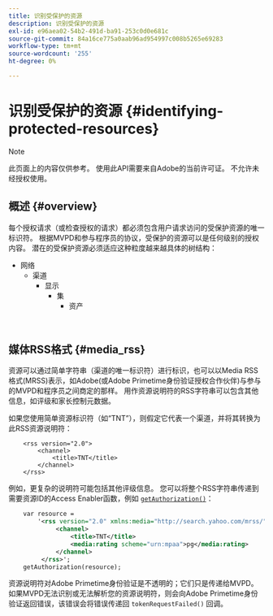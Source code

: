 ```yaml
---
title: 识别受保护的资源
description: 识别受保护的资源
exl-id: e96aea02-54b2-491d-ba91-253c0d0e681c
source-git-commit: 84a16ce775a0aab96ad954997c008b5265e69283
workflow-type: tm+mt
source-wordcount: '255'
ht-degree: 0%

---
```


# 识别受保护的资源 {#identifying-protected-resources}

>[!NOTE]
>
>此页面上的内容仅供参考。 使用此API需要来自Adobe的当前许可证。 不允许未经授权使用。

## 概述 {#overview}

每个授权请求（或检查授权的请求）都必须包含用户请求访问的受保护资源的唯一标识符。 根据MVPD和参与程序员的协议，受保护的资源可以是任何级别的授权内容。 潜在的受保护资源必须适应这种粒度越来越具体的树结构：

- 网络
   - 渠道
      - 显示
         - 集
            - 资产

</br>

## 媒体RSS格式 {#media_rss}

资源可以通过简单字符串（渠道的唯一标识符）进行标识，也可以以Media RSS格式(MRSS)表示，如Adobe(或Adobe Primetime身份验证授权合作伙伴)与参与的MVPD和程序员之间商定的那样。 用作资源说明符的RSS字符串可以包含其他信息，如评级和家长控制元数据。


如果您使用简单资源标识符（如“TNT”），则假定它代表一个渠道，并将其转换为此RSS资源说明符：

```RSS
    <rss version="2.0"> 
        <channel>
            <title>TNT</title>
        </channel>
    </rss>
```


例如，更复杂的说明符可能包括其他评级信息。 您可以将整个RSS字符串传递到需要资源ID的Access Enabler函数，例如 [`getAuthorization()`](/help/authentication/rest-api-reference.md)：

```rss
    var resource = 
        '<rss version="2.0" xmlns:media="http://search.yahoo.com/mrss/"> 
             <channel>
                 <title>TNT</title>
                 <media:rating scheme="urn:mpaa">pg</media:rating>
             </channel>
         </rss>'; 
    getAuthorization(resource);
```

资源说明符对Adobe Primetime身份验证是不透明的；它们只是传递给MVPD。 如果MVPD无法识别或无法解析您的资源说明符，则会向Adobe Primetime身份验证返回错误，该错误会将错误传递回 `tokenRequestFailed()` 回调。

<!--
## Related Information {#related}

-  User Metadata
-  Preflight Authorization
-->
